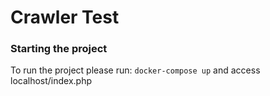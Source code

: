 # Crawler Test

### Starting the project

To run the project please run: `docker-compose up` and access localhost/index.php